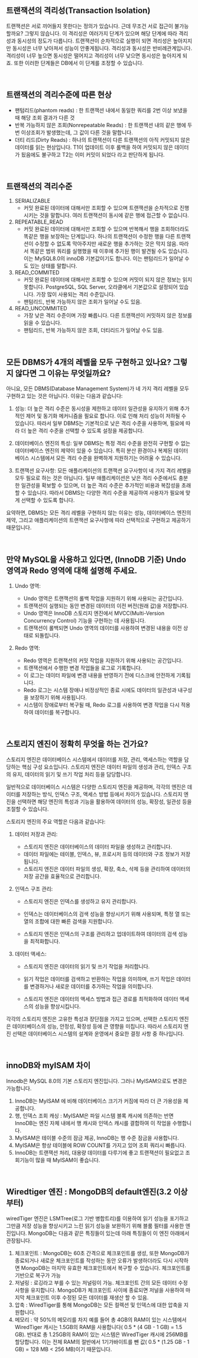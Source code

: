## 트랜잭션의 격리성(Transaction Isolation)
트랜잭션은 서로
끼어들지 못한다는 정의가 있습니다. 근데 무조건 서로 접근이 불가능할까요?
그렇지 않습니다. 이 격리성은 여러가지 단계가 있으며 해당 단계에 따라 격리성과 동시성의
정도가 다릅니다. 트랜잭션이 순차적으로 실행이 되면 격리성은 높아지지만 동시성은 너무
낮아져서 성능이 안좋게됩니다. 격리성과 동시성은 반비례관계입니다. 격리성이 너무 높으면
동시성은 떨어지고 격리성이 너무 낮으면 동시성은 높아지게 되죠.
또한 이러한 단계들은 DB에서 이 단계를 조정할 수 있습니다.

<br/>

## 트랜잭션의 격리수준에 따른 현상

- 팬텀리드(phantom reads) : 한 트랜잭션 내에서 동일한 쿼리를 2번 이상 보냈을 때 해당 조회 결과가 다른 것
- 반복 가능하지 않은 조회(Nonrepeatable Reads) : 한 트랜잭션 내의 같은 행에 두 번 이상조회가 발생했는데, 그 값이 다른 것을 말합니다.
- 더티 리드(Dirty Reads) : 하나의 트랜잭션이 다른 트랜잭션의 아직 커밋되지 않은 데이터를 읽는 현상입니다. T1이
업데이트 이후 롤백을 하여 커밋되지 않은 데이터가 됬음에도 불구하고 T2는 이미 커밋이
되었다 라고 판단하게 됩니다.

<br/>

## 트랜잭션의 격리수준

1. SERIALIZABLE
    - 커밋 완료된 데이터에 대해서만 조회할 수 있으며 트랜잭션을 순차적으로 진행시키는 것을
말합니다. 여러 트랜잭션이 동시에 같은 행에 접근할 수 없습니다.
2. REPEATABLE_READ
    - 커밋 완료된 데이터에 대해서만 조회할 수 있으며 반복해서 행을 조회하더라도 똑같은 행을
보장하는 단계입니다. 하나의 트랜잭션이 수정한 행을 다른 트랜잭션이 수정할 수 없도록
막아주지만 새로운 행을 추가하는 것은 막지 않음. 따라서 똑같은 범위 쿼리를 실행했을 때
이후에 추가된 행이 발견될 수도 있습니다. 이는 MySQL8.0의 innoDB 기본값이기도 합니다.
이는 팬텀리드가 일어날 수도 있는 상태를 말합니다.
3. READ_COMMITED 
   - 커밋 완료된 데이터에 대해서만 조회할 수 있으며 커밋이 되지 않은 정보는 읽지 못합니다.
   PostgreSQL, SQL Server, 오라클에서 기본값으로 설정되어 있습니다. 가장 많이 사용되는
   격리 수준입니다.
   - 팬텀리드, 반복 가능하지 않은 조회가 일어날 수도 있음.
4. READ_UNCOMMITED
    - 가장 낮은 격리 수준이며 가장 빠릅니다. 다른 트랜잭션이 커밋하지 않은 정보를 읽을 수
있습니다.
   - 팬텀리드, 반복 가능하지 않은 조회, 더티리드가 일어날 수도 있음.

<br/>

## 모든 DBMS가 4개의 레벨을 모두 구현하고 있나요? 그렇지 않다면 그 이유는 무엇일까요?

아니요, 모든 DBMS(Database Management System)가 네 가지 격리 레벨을 모두 구현하고 있는 것은 아닙니다. 이유는 다음과 같습니다:

1. 성능: 더 높은 격리 수준은 동시성을 제한하고 데이터 일관성을 유지하기 위해 추가적인 제어 및 동기화 메커니즘을 필요로 합니다. 이로 인해 처리 성능이 저하될 수 있습니다. 따라서 일부 DBMS는 기본적으로 낮은 격리 수준을 사용하며, 필요에 따라 더 높은 격리 수준을 선택할 수 있도록 설정을 제공합니다.

2. 데이터베이스 엔진의 특성: 일부 DBMS는 특정 격리 수준을 완전히 구현할 수 없는 데이터베이스 엔진의 제약이 있을 수 있습니다. 특히 분산 환경이나 복제된 데이터베이스 시스템에서 모든 격리 수준을 완벽하게 지원하기는 어려울 수 있습니다.

3. 트랜잭션 요구사항: 모든 애플리케이션의 트랜잭션 요구사항이 네 가지 격리 레벨을 모두 필요로 하는 것은 아닙니다. 일부 애플리케이션은 낮은 격리 수준에서도 충분한 일관성을 확보할 수 있으며, 더 높은 격리 수준은 추가적인 비용과 복잡성을 초래할 수 있습니다. 따라서 DBMS는 다양한 격리 수준을 제공하여 사용자가 필요에 맞게 선택할 수 있도록 합니다.

요약하면, DBMS는 모든 격리 레벨을 구현하지 않는 이유는 성능, 데이터베이스 엔진의 제약, 그리고 애플리케이션의 트랜잭션 요구사항에 따라 선택적으로 구현하고 제공하기 때문입니다.

<br/>

## 만약 MySQL을 사용하고 있다면, (InnoDB 기준) Undo 영역과 Redo 영역에 대해 설명해 주세요.

1. Undo 영역:

   - Undo 영역은 트랜잭션의 롤백 작업을 지원하기 위해 사용되는 공간입니다. 
   - 트랜잭션이 실행되는 동안 변경된 데이터의 이전 버전(원래 값)을 저장합니다. 
   - Undo 영역은 InnoDB 스토리지 엔진에서 MVCC(Multi-Version Concurrency Control) 기능을 구현하는 데 사용됩니다. 
   - 트랜잭션이 롤백되면 Undo 영역의 데이터를 사용하여 변경된 내용을 이전 상태로 되돌립니다.

2. Redo 영역:

   - Redo 영역은 트랜잭션의 커밋 작업을 지원하기 위해 사용되는 공간입니다.
   - 트랜잭션에서 수행한 변경 작업들을 로그로 기록합니다. 
   - 이 로그는 데이터 파일에 변경 내용을 반영하기 전에 디스크에 안전하게 기록됩니다. 
   - Redo 로그는 시스템 장애나 비정상적인 종료 시에도 데이터의 일관성과 내구성을 보장하기 위해 사용됩니다. 
   - 시스템이 장애로부터 복구될 때, Redo 로그를 사용하여 변경 작업을 다시 적용하여 데이터를 복구합니다.

<br/>

## 스토리지 엔진이 정확히 무엇을 하는 건가요?

스토리지 엔진은 데이터베이스 시스템에서 데이터를 저장, 관리, 액세스하는 역할을 담당하는 핵심 구성 요소입니다. 스토리지 엔진은 데이터 파일의 생성과 관리, 인덱스 구조의 유지, 데이터의 읽기 및 쓰기 작업 처리 등을 담당합니다.

일반적으로 데이터베이스 시스템은 다양한 스토리지 엔진을 제공하며, 각각의 엔진은 데이터를 저장하는 방식, 인덱스 구조, 액세스 방법 등에서 차이가 있습니다. 스토리지 엔진을 선택하면 해당 엔진의 특성과 기능을 활용하여 데이터의 성능, 확장성, 일관성 등을 조절할 수 있습니다.

스토리지 엔진의 주요 역할은 다음과 같습니다:

1. 데이터 저장과 관리:

   - 스토리지 엔진은 데이터베이스의 데이터 파일을 생성하고 관리합니다.
   - 데이터 파일에는 테이블, 인덱스, 뷰, 프로시저 등의 데이터와 구조 정보가 저장됩니다.
   - 스토리지 엔진은 데이터 파일의 생성, 확장, 축소, 삭제 등을 관리하여 데이터의 저장 공간을 효율적으로 관리합니다.

2. 인덱스 구조 관리:

   - 스토리지 엔진은 인덱스를 생성하고 유지 관리합니다.

   - 인덱스는 데이터베이스의 검색 성능을 향상시키기 위해 사용되며, 특정 열 또는 열의 조합에 대한 빠른 검색을 지원합니다.

   - 스토리지 엔진은 인덱스의 구조를 관리하고 업데이트하여 데이터의 검색 성능을 최적화합니다.

3. 데이터 액세스:

   - 스토리지 엔진은 데이터의 읽기 및 쓰기 작업을 처리합니다.

   - 읽기 작업은 데이터를 검색하고 반환하는 작업을 의미하며, 쓰기 작업은 데이터를 변경하거나 새로운 데이터를 추가하는 작업을 의미합니다.

   - 스토리지 엔진은 데이터의 액세스 방법과 접근 경로를 최적화하여 데이터 액세스의 성능을 향상시킵니다.

각각의 스토리지 엔진은 고유한 특성과 장단점을 가지고 있으며, 선택한 스토리지 엔진은 데이터베이스의 성능, 안정성, 확장성 등에 큰 영향을 미칩니다. 따라서 스토리지 엔진 선택은 데이터베이스 시스템의 설계와 운영에서 중요한 결정 사항 중 하나입니다.

<br/>

## innoDB와 myISAM 차이

Innodb은 MySQL 8.0의 기본 스토리지 엔진입니다. 그러나 MyISAM으로도 변경은
가능합니다.
1. InnoDB는 MyISAM 에 비해 데이터베이스 크기가 커짐에 따라 더 큰 가용성을 제공합니다.
2. 행, 인덱스 조회 캐싱 : MyISAM은 파일 시스템 블록 캐시에 의존하는 반면 InnoDB는 엔진
자체 내에서 행 캐시와 인덱스 캐시를 결합하여 이 작업을 수행합니다.
3. MyISAM은 테이블 수준의 잠금 제공, InnoDB는 행 수준 잠금을 사용합니다.
4. MyISAM은 항상 테이블에 ROW COUNT를 가지고 있어 조회 쿼리시 빠릅니다.
5. InnoDB는 트랜잭션 처리, 대용량 데이터를 다루기에 좋고 트랜잭션이 필요없고 조회기능이
많을 때 MyISAM이 좋습니다.

<br/>

## Wiredtiger 엔진 : MongoDB의 default엔진(3.2 이상부터)

wiredTiger 엔진은 LSMTree(로그 기반 병합트리)를 이용하여 읽기 성능을 포기하고 그만큼
저장 성능을 향상시키고 느린 읽기 성능을 보완하기 위해 블룸 필터를 사용한 엔진입니다.
MongoDB는 다음과 같은 특징들이 있는데 아래 특징들이 이 엔진 아래에서 관장됩니다.

1. 체크포인트 : MongoDB는 60초 간격으로 체크포인트를 생성, 또한 MongoDB가
종료되거나 새로운 체크포인트를 작성하는 동안 오류가 발생하더라도 다시 시작하면
MongoDB는 마지막 유효한 체크포인트에서 복구할 수 있습니다. 체크포인트를
기반으로 복구가 가능
2. 저널링 : 로깅라고 부를 수 있는 저널링이 가능. 체크포인트 간의 모든 데이터 수정
사항을 유지합니다. MongoDB가 체크포인트 사이에 종료되면 저널을 사용하여
마지막 체크포인트 이후 수정된 모든 데이터를 재생산 할 수 있음.
3. 압축 : WiredTiger를 통해 MongoDB는 모든 컬렉션 및 인덱스에 대한 압축을
지원합니다.
4. 메모리 : 약 50%의 메모리를 차지 예를 들어 총 4GB의 RAM이 있는 시스템에서
WiredTiger 캐시는 1.5GB의 RAM을 사용합니다( 0.5 * (4 GB - 1 GB) = 1.5 GB).
반대로 총 1.25GB의 RAM이 있는 시스템은 WiredTiger 캐시에 256MB를
할당합니다. 이는 전체 RAM의 절반에서 1기가바이트를 뺀 값( 0.5 * (1.25 GB - 1
GB) = 128 MB < 256 MB)이기 때문입니다.